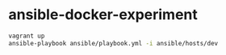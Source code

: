 # ansible-docker-experiment

```bash
vagrant up
ansible-playbook ansible/playbook.yml -i ansible/hosts/dev
```